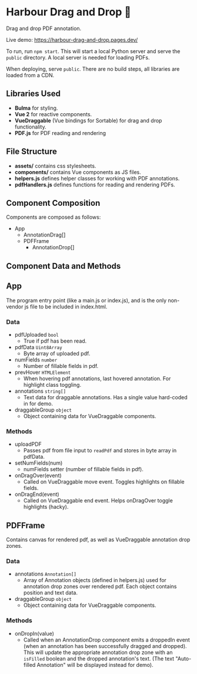 # Harbour Drag and Drop :dragon:
Drag and drop PDF annotation.

Live demo: https://harbour-drag-and-drop.pages.dev/

To run, run `npm start`. This will start a local Python server and serve the `public` directory. A local server is needed for loading PDFs.

When deploying, serve `public`. There are no build steps, all libraries are loaded from a CDN.

## Libraries Used
- **Bulma** for styling.
- **Vue 2** for reactive components.
- **VueDraggable** (Vue bindings for Sortable) for drag and drop functionality.
- **PDF.js** for PDF reading and rendering

## File Structure
- **assets/** contains css stylesheets.
- **components/** contains Vue components as JS files.
- **helpers.js** defines helper classes for working with PDF annotations.
- **pdfHandlers.js** defines functions for reading and rendering PDFs.

## Component Composition 
Components are composed as follows:
- App
	- AnnotationDrag[]
	- PDFFrame
		- AnnotationDrop[]

## Component Data and Methods

## App
The program entry point (like a main.js or index.js), and is the only non-vendor js file to be included in index.html.

### Data 
- pdfUploaded `bool`
	- True if pdf has been read. 
- pdfData `Uint8Array`
	- Byte array of uploaded pdf.
- numFields `number`
	- Number of fillable fields in pdf.
- prevHover `HTMLElement`
	- When hovering pdf annotations, last hovered annotation. For highlight class toggling.
- annotations `string[]`
	- Text data for draggable annotations. Has a single value hard-coded in for demo.
- draggableGroup `object`
	- Object containing data for VueDraggable components.


### Methods
- uploadPDF
	- Passes pdf from file input to `readPdf` and stores in byte array in pdfData.
- setNumFields(num)
	- numFields setter (number of fillable fields in pdf).
- onDragOver(event)
	- Called on VueDraggable move event. Toggles highlights on fillable fields.
- onDragEnd(event)
	- Called on VueDraggable end event. Helps onDragOver toggle highlights (hacky).



## PDFFrame
Contains canvas for rendered pdf, as well as VueDraggable annotation drop zones.

### Data
- annotations `Annotation[]`
	- Array of Annotation objects (defined in helpers.js) used for annotation drop zones over rendered pdf. Each object contains position and text data.
- draggableGroup `object`
	- Object containing data for VueDraggable components.

### Methods
- onDropIn(value)
	- Called when an AnnotationDrop component emits a droppedIn event (when an annotation has been successfully dragged and dropped). This will update the appropriate annotation drop zone with an `isFilled` boolean and the dropped annotation's text. (The text "Auto-filled Annotation" will be displayed instead for demo).